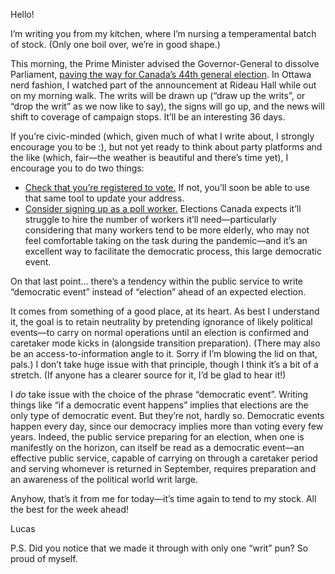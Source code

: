 Hello!

I’m writing you from my kitchen, where I’m nursing a temperamental batch of stock. (Only one boil over, we’re in good shape.)

This morning, the Prime Minister advised the Governor-General to dissolve Parliament, [paving the way for Canada’s 44th general election](https://www.cbc.ca/news/politics/federal-election-call-1.6141189). In Ottawa nerd fashion, I watched part of the announcement at Rideau Hall while out on my morning walk. The writs will be drawn up (“draw up the writs”, or “drop the writ” as we now like to say), the signs will go up, and the news will shift to coverage of campaign stops. It’ll be an interesting 36 days.

If you’re civic-minded (which, given much of what I write about, I strongly encourage you to be :), but not yet ready to think about party platforms and the like (which, fair—the weather is beautiful and there’s time yet), I encourage you to do two things:

- [Check that you’re registered to vote.](https://ereg.elections.ca/CWelcome.aspx) If not, you’ll soon be able to use that same tool to update your address.
- [Consider signing up as a poll worker.](https://www.elections.ca/content.aspx?section=emp&document=index&lang=e) Elections Canada expects it’ll struggle to hire the number of workers it’ll need—particularly considering that many workers tend to be more elderly, who may not feel comfortable taking on the task during the pandemic—and it’s an excellent way to facilitate the democratic process, this large democratic event.

On that last point… there’s a tendency within the public service to write “democratic event” instead of “election” ahead of an expected election.

It comes from something of a good place, at its heart. As best I understand it, the goal is to retain neutrality by pretending ignorance of likely political events—to carry on normal operations until an election is confirmed and caretaker mode kicks in (alongside transition preparation). (There may also be an access-to-information angle to it. Sorry if I’m blowing the lid on that, pals.) I don’t take huge issue with that principle, though I think it’s a bit of a stretch. (If anyone has a clearer source for it, I’d be glad to hear it!)

I _do_ take issue with the choice of the phrase “democratic event”. Writing things like “if a democratic event happens” implies that elections are the only type of democratic event. But they’re not, hardly so. Democratic events happen every day, since our democracy implies more than voting every few years. Indeed, the public service preparing for an election, when one is manifestly on the horizon, can itself be read as a democratic event—an effective public service, capable of carrying on through a caretaker period and serving whomever is returned in September, requires preparation and an awareness of the political world writ large.

Anyhow, that’s it from me for today—it’s time again to tend to my stock. All the best for the week ahead!

Lucas

P.S. Did you notice that we made it through with only one “writ” pun? So proud of myself.